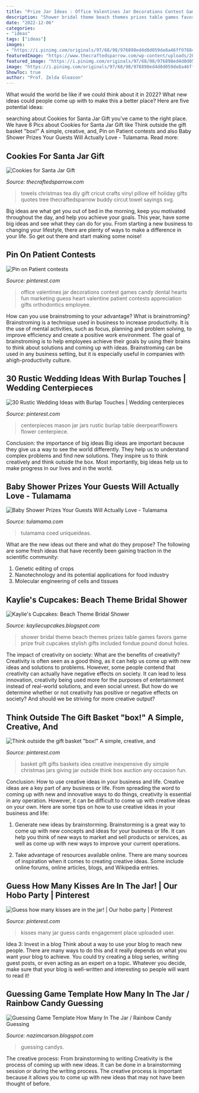 ```yaml
---
title: "Prize Jar Ideas : Office Valentines Jar Decorations Contest Games Candy Dental Hearts Fun Marketing Guess Heart Valentine Patient Contests Appreciation Gifts Orthodontics Employee"
description: "Shower bridal theme beach themes prizes table games favors game prize fruit cupcakes stylish gifts included fondue pound donut holes"
date: "2022-12-06"
categories:
- "ideas"
tags: ["ideas"]
images:
- "https://i.pinimg.com/originals/97/68/98/976898ed4d0d059de8a46ff978849d72.jpg"
featuredImage: "https://www.thecraftedsparrow.com/wp-content/uploads/2014/10/DIY-Christmas-Tea-Towels.jpg"
featured_image: "https://i.pinimg.com/originals/97/68/98/976898ed4d0d059de8a46ff978849d72.jpg"
image: "https://i.pinimg.com/originals/97/68/98/976898ed4d0d059de8a46ff978849d72.jpg"
ShowToc: true
author: "Prof. Zelda Gleason"
---
```



What would the world be like if we could think about it in 2022? What new ideas could people come up with to make this a better place? Here are five potential ideas:

	

		
searching about Cookies for Santa Jar Gift you've came to the right place. We have 8 Pics about Cookies for Santa Jar Gift like Think outside the gift basket &quot;box!&quot; A simple, creative, and, Pin on Patient contests and also Baby Shower Prizes Your Guests Will Actually Love - Tulamama. Read more:
		
    
## Cookies For Santa Jar Gift

<img loading=lazy src="https://www.thecraftedsparrow.com/wp-content/uploads/2014/10/DIY-Christmas-Tea-Towels.jpg" onerror="this.onerror=null;this.src='https://tse4.mm.bing.net/th?id=OIP.2uvymgSvcozDYPe2Qu6w4wHaLl&amp;pid=15.1';" alt="Cookies for Santa Jar Gift">

_Source: thecraftedsparrow.com_

>towels christmas tea diy gift cricut crafts vinyl pillow elf holiday gifts quotes tree thecraftedsparrow buddy circut towel sayings svg. 

	

Big ideas are what get you out of bed in the morning, keep you motivated throughout the day, and help you achieve your goals. This year, have some big ideas and see what they can do for you. From starting a new business to changing your lifestyle, there are plenty of ways to make a difference in your life. So get out there and start making some noise!

    
## Pin On Patient Contests

<img loading=lazy src="https://i.pinimg.com/originals/97/68/98/976898ed4d0d059de8a46ff978849d72.jpg" onerror="this.onerror=null;this.src='https://tse1.mm.bing.net/th?id=OIP.Bm_6-DRuQO97TqP8Jw6cCAHaJ6&amp;pid=15.1';" alt="Pin on Patient contests">

_Source: pinterest.com_

>office valentines jar decorations contest games candy dental hearts fun marketing guess heart valentine patient contests appreciation gifts orthodontics employee. 

	

How can you use brainstroming to your advantage?
What is brainstroming? Brainstroming is a technique used in business to increase productivity. It is the use of mental activities, such as focus, planning and problem solving, to improve efficiency and create a positive work environment. The goal of brainstroming is to help employees achieve their goals by using their brains to think about solutions and coming up with ideas. Brainstroming can be used in any business setting, but it is especially useful in companies with ahigh-productivity culture.

    
## 30 Rustic Wedding Ideas With Burlap Touches | Wedding Centerpieces

<img loading=lazy src="https://i.pinimg.com/736x/78/bb/80/78bb80be774b7420613666d38d44d019--table-centerpieces-wedding-centerpieces.jpg" onerror="this.onerror=null;this.src='https://tse2.mm.bing.net/th?id=OIP.prvMGH091EnOD2cukmh6IgHaKw&amp;pid=15.1';" alt="30 Rustic Wedding Ideas with Burlap Touches | Wedding centerpieces">

_Source: pinterest.com_

>centerpieces mason jar jars rustic burlap table deerpearlflowers flower centerpiece. 

	

Conclusion: the importance of big ideas
Big ideas are important because they give us a way to see the world differently. They help us to understand complex problems and find new solutions. They inspire us to think creatively and think outside the box. Most importantly, big ideas help us to make progress in our lives and in the world.

    
## Baby Shower Prizes Your Guests Will Actually Love - Tulamama

<img loading=lazy src="https://tulamama.com/wp-content/uploads/2018/06/prizes-for-baby-shower-games..jpg" onerror="this.onerror=null;this.src='https://tse1.mm.bing.net/th?id=OIP.gyNC-ayXI2hFdPhJRpBEnwHaFf&amp;pid=15.1';" alt="Baby Shower Prizes Your Guests Will Actually Love - Tulamama">

_Source: tulamama.com_

>tulamama coed uniqueideas. 

	

What are the new ideas out there and what do they propose?
The following are some fresh ideas that have recently been gaining traction in the scientific community: 
1. Genetic editing of crops
2. Nanotechnology and its potential applications for food industry
3. Molecular engineering of cells and tissues 

    
## Kaylie&#039;s Cupcakes: Beach Theme Bridal Shower

<img loading=lazy src="http://1.bp.blogspot.com/-l8DB0YLdV6M/TWcE03dQ0GI/AAAAAAAAADM/-TLiItza8EQ/s1600/Picture+732.jpg" onerror="this.onerror=null;this.src='https://tse1.mm.bing.net/th?id=OIP.a2wy40jq_lv_QWHrrz9tnQHaFj&amp;pid=15.1';" alt="Kaylie&#039;s Cupcakes: Beach Theme Bridal Shower">

_Source: kayliecupcakes.blogspot.com_

>shower bridal theme beach themes prizes table games favors game prize fruit cupcakes stylish gifts included fondue pound donut holes. 

	

The impact of creativity on society: What are the benefits of creativity?
Creativity is often seen as a good thing, as it can help us come up with new ideas and solutions to problems. However, some people contend that creativity can actually have negative effects on society. It can lead to less innovation, creativity being used more for the purposes of entertainment instead of real-world solutions, and even social unrest. But how do we determine whether or not creativity has positive or negative effects on society? And should we be striving for more creative output?

    
## Think Outside The Gift Basket &quot;box!&quot; A Simple, Creative, And

<img loading=lazy src="https://s-media-cache-ak0.pinimg.com/736x/d1/64/7b/d1647b39645b121e33fd415b64c58781.jpg" onerror="this.onerror=null;this.src='https://tse1.mm.bing.net/th?id=OIP.8b2D-x5kgqKzEy3dh-NtUgHaRZ&amp;pid=15.1';" alt="Think outside the gift basket &quot;box!&quot; A simple, creative, and">

_Source: pinterest.com_

>basket gift gifts baskets idea creative inexpensive diy simple christmas jars giving jar outside think box auction any occasion fun. 

	

Conclusion: How to use creative ideas in your business and life.
Creative ideas are a key part of any business or life. From spreading the word to coming up with new and innovative ways to do things, creativity is essential in any operation. However, it can be difficult to come up with creative ideas on your own. Here are some tips on how to use creative ideas in your business and life: 
1) Generate new ideas by brainstorming. Brainstorming is a great way to come up with new concepts and ideas for your business or life. It can help you think of new ways to market and sell products or services, as well as come up with new ways to improve your current operations. 

2) Take advantage of resources available online. There are many sources of inspiration when it comes to creating creative ideas. Some include online forums, online articles, blogs, and Wikipedia entries.

    
## Guess How Many Kisses Are In The Jar! | Our Hobo Party | Pinterest

<img loading=lazy src="https://s-media-cache-ak0.pinimg.com/originals/43/79/7a/43797af851410797a44fb53721c48aa8.jpg" onerror="this.onerror=null;this.src='https://tse3.mm.bing.net/th?id=OIP.iFV8qcCMR42I6yWSLmzTTwHaFj&amp;pid=15.1';" alt="Guess how many kisses are in the jar! | Our hobo party | Pinterest">

_Source: pinterest.com_

>kisses many jar guess cards engagement place uploaded user. 

	

Idea 3: Invest in a blog
Think about a way to use your blog to reach new people. There are many ways to do this and it really depends on what you want your blog to achieve. You could try creating a blog series, writing guest posts, or even acting as an expert on a topic. Whatever you decide, make sure that your blog is well-written and interesting so people will want to read it!

    
## Guessing Game Template How Many In The Jar / Rainbow Candy Guessing

<img loading=lazy src="https://i.etsystatic.com/14211887/r/il/f447d2/1401761980/il_fullxfull.1401761980_qw26.jpg" onerror="this.onerror=null;this.src='https://tse1.mm.bing.net/th?id=OIP.p3lwDvrkiZGuoER9yvC9LwHaHa&amp;pid=15.1';" alt="Guessing Game Template How Many In The Jar / Rainbow Candy Guessing">

_Source: nazimcarson.blogspot.com_

>guessing candys. 

	

The creative process: From brainstorming to writing
Creativity is the process of coming up with new ideas. It can be done in a brainstorming session or during the writing process. The creative process is important because it allows you to come up with new ideas that may not have been thought of before.

